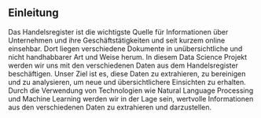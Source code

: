 ## Einleitung

Das Handelsregister ist die wichtigste Quelle für Informationen über Unternehmen und ihre Geschäftstätigkeiten und seit kurzem online einsehbar. 
Dort liegen verschiedene Dokumente in unübersichtliche und nicht handhabbarer Art und Weise herum.
In diesem Data Science Projekt werden wir uns mit den verschiedenen Daten aus dem Handelsregister beschäftigen. Unser Ziel ist es, diese Daten zu extrahieren, zu bereinigen und zu analysieren, um neue und übersichtlichere Einsichten zu erhalten. Durch die Verwendung von Technologien wie Natural Language Processing und Machine Learning werden wir in der Lage sein, wertvolle Informationen aus den verschiedenen Daten zu extrahieren und darzustellen.
